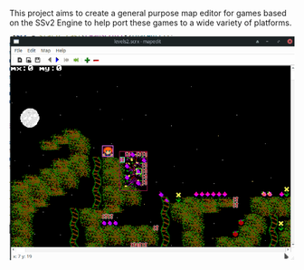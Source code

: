 This project aims to create a general purpose map editor for games based on the SSv2 Engine to help port these games to a wide variety of platforms. 


![alt text](images/Screenshot_2024-07-31_17-29-11.png)
